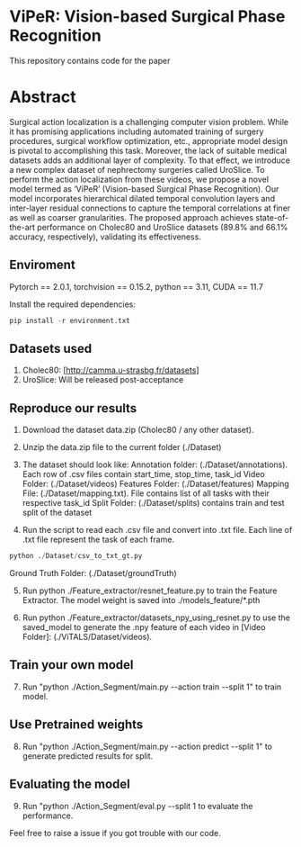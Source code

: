 # ViPeR: Vision-based Surgical Phase Recognition
This repository contains code for the paper

# Abstract 
Surgical action localization is a challenging computer vision problem. While it has promising applications including automated training of surgery procedures, surgical workflow optimization, etc., appropriate model design is pivotal to accomplishing this task. Moreover, the lack of suitable medical datasets adds an additional layer of complexity. To that effect, we introduce a new complex dataset of nephrectomy surgeries called UroSlice. To perform the action localization from these videos, we propose a novel model termed as ‘ViPeR’ (Vision-based Surgical Phase Recognition). Our model incorporates hierarchical dilated temporal convolution layers and inter-layer residual connections to capture the temporal correlations at finer as well as coarser granularities. The proposed approach achieves state-of-the-art performance on Cholec80 and UroSlice datasets (89.8% and 66.1% accuracy, respectively), validating its effectiveness.


## Enviroment
Pytorch == 2.0.1, 
torchvision == 0.15.2, 
python == 3.11, 
CUDA == 11.7

Install the required dependencies: 
```python
pip install -r environment.txt
```
## Datasets used
1. Cholec80: [http://camma.u-strasbg.fr/datasets]
2. UroSlice: Will be released post-acceptance

## Reproduce our results
1. Download the dataset data.zip (Cholec80 / any other dataset). 

2. Unzip the data.zip file to the current folder (./Dataset)

3. The dataset should look like:
Annotation folder: (./Dataset/annotations). Each row of .csv files contain start_time, stop_time, task_id
Video Folder: (./Dataset/videos)
Features Folder: (./Dataset/features)
Mapping File: (./Dataset/mapping.txt). File contains list of all tasks with their respective task_id
Split Folder: (./Dataset/splits) contains train and test split of the dataset

4. Run the script to read each .csv file and convert into .txt file. Each line of .txt file represent the task of each frame.
```python
python ./Dataset/csv_to_txt_gt.py
```
Ground Truth Folder: (./Dataset/groundTruth)

5. Run python ./Feature_extractor/resnet_feature.py to train the Feature Extractor. 
The model weight is saved into ./models_feature/*.pth

6. Run python ./Feature_extractor/datasets_npy_using_resnet.py to use the saved_model to generate the .npy feature of each video in [Video Folder]: (./ViTALS/Dataset/videos). 

## Train your own model
7. Run "python ./Action_Segment/main.py --action train --split 1"  to train model.

## Use Pretrained weights
8. Run "python ./Action_Segment/main.py --action predict --split 1" to generate predicted results for split.

## Evaluating the model
9. Run "python ./Action_Segment/eval.py --split 1 to evaluate the performance.


Feel free to raise a issue if you got trouble with our code.
